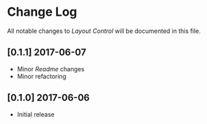 # Change Log
All notable changes to *Layout Control* will be documented in this file.

## [0.1.1] 2017-06-07
- Minor *Readme* changes
- Minor refactoring

## [0.1.0] 2017-06-06
- Initial release
